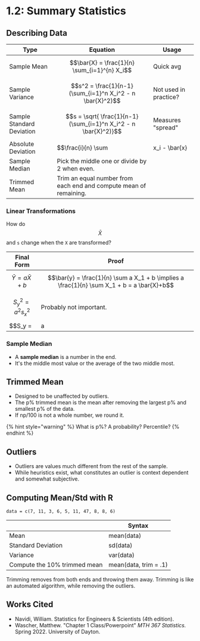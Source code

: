 # 1.2: Summary Statistics

## Describing Data

| Type                      | Equation                                                          | Usage                 |
| ------------------------- | ----------------------------------------------------------------- | --------------------- |
| Sample Mean               | $$\bar{X} = \frac{1}{n} \sum_{i=1}^{n} X_i$$                      | Quick avg             |
| Sample Variance           | $$s^2 = \frac{1}{n-1} (\sum_{i=1}^n X_i^2 - n \bar{X}^2)$$        | Not used in practice? |
| Sample Standard Deviation | $$s = \sqrt{ \frac{1}{n-1} (\sum_{i=1}^n X_i^2 - n \bar{X}^2)}$$  | Measures "spread"     |
| Absolute Deviation        | $$\frac{i}{n} \sum |x_i - \bar{x}|$$                              | Not used in practice. |
| Sample Median             | Pick the middle one or divide by 2 when even.                     |                       |
| Trimmed Mean              | Trim an equal number from each end and compute mean of remaining. |                       |

### Linear Transformations

How do $$\bar{X}$$ and `s` change when the `X` are transformed?

| Final Form                 | Proof                                                                                      |
| -------------------------- | ------------------------------------------------------------------------------------------ |
| $$\bar{Y} = a \bar{X} +b$$ | $$\bar{y} = \frac{1}{n} \sum a X_1 + b \implies a \frac{1}{n} \sum X_1 + b = a \bar{X}+b$$ |
| $$S_y^2 = a^2 s_x^2$$      | Probably not important.                                                                    |
| $$S_y = |a|s_x$$           | Probably not important.                                                                    |

### Sample Median

* A **sample median** is a number in the end.
* It's the middle most value or the average of the two middle most.

## Trimmed Mean

* Designed to be unaffected by outliers.
* The p% trimmed mean is the mean after removing the largest p% and smallest p% of the data.&#x20;
* If np/100 is not a whole number, we round it.

{% hint style="warning" %}
What is p%? A probability? Percentile?
{% endhint %}

## Outliers

* Outliers are values much different from the rest of the sample.
* While heuristics exist, what constitutes an outlier is context dependent and somewhat subjective.

## Computing Mean/Std with R

```
data = c(7, 11, 3, 6, 5, 11, 47, 8, 8, 6)
```

|                              | Syntax                |
| ---------------------------- | --------------------- |
| Mean                         | mean(data)            |
| Standard Deviation           | sd(data)              |
| Variance                     | var(data)             |
| Compute the 10% trimmed mean | mean(data, trim = .1) |

Trimming removes from both ends and throwing them away. Trimming is like an automated algorithm, while removing the outliers.







## Works Cited

* Navidi, William. Statistics for Engineers & Scientists (4th edition).
* Wascher, Matthew. "Chapter 1 Class/Powerpoint" _MTH 367 Statistics._ Spring 2022. University of Dayton.
